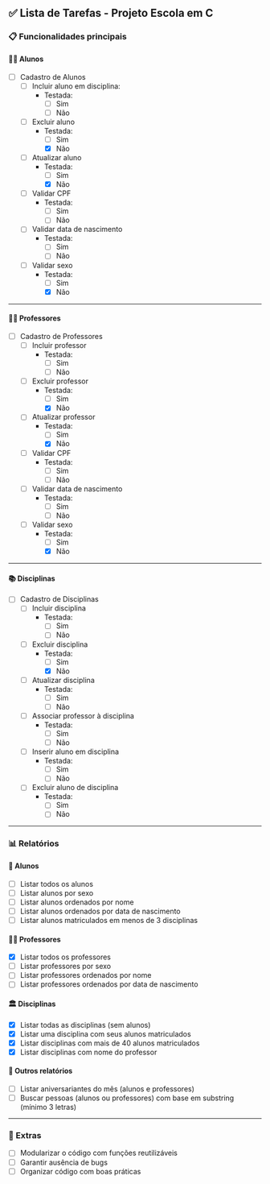 ## ✅ Lista de Tarefas - Projeto Escola em C

### 📋 Funcionalidades principais

#### 👨‍🎓 Alunos
- [ ] Cadastro de Alunos
  - [ ] Incluir aluno em disciplina:
    - Testada:
      - [ ] Sim
      - [ ] Não
  - [ ] Excluir aluno
    - Testada:
      - [ ] Sim
      - [x] Não
  - [ ] Atualizar aluno
    - Testada:
      - [ ] Sim
      - [x] Não
  - [ ] Validar CPF
    - Testada:
      - [ ] Sim
      - [ ] Não
  - [ ] Validar data de nascimento
    - Testada:
      - [ ] Sim
      - [ ] Não
  - [ ] Validar sexo
    - Testada:
      - [ ] Sim
      - [x] Não

---
#### 👨‍🏫 Professores
- [ ] Cadastro de Professores
  - [ ] Incluir professor
    - Testada:
      - [ ] Sim
      - [ ] Não
  - [ ] Excluir professor
    - Testada:
      - [ ] Sim
      - [x] Não
  - [ ] Atualizar professor
    - Testada:
      - [ ] Sim
      - [x] Não
  - [ ] Validar CPF
    - Testada:
      - [ ] Sim
      - [ ] Não
  - [ ] Validar data de nascimento
    - Testada:
      - [ ] Sim
      - [ ] Não
  - [ ] Validar sexo
    - Testada:
      - [ ] Sim
      - [x] Não

--- 
#### 📚 Disciplinas
- [ ] Cadastro de Disciplinas
  - [ ] Incluir disciplina
    - Testada:
      - [ ] Sim
      - [ ] Não
  - [ ] Excluir disciplina
    - Testada:
      - [ ] Sim
      - [x] Não
  - [ ] Atualizar disciplina
    - Testada:
      - [ ] Sim
      - [ ] Não
  - [ ] Associar professor à disciplina
    - Testada:
      - [ ] Sim
      - [ ] Não
  - [ ] Inserir aluno em disciplina
    - Testada:
      - [ ] Sim
      - [ ] Não
  - [ ] Excluir aluno de disciplina
    - Testada:
      - [ ] Sim
      - [ ] Não

---

### 📊 Relatórios

#### 📑 Alunos
- [ ] Listar todos os alunos
- [ ] Listar alunos por sexo
- [ ] Listar alunos ordenados por nome
- [ ] Listar alunos ordenados por data de nascimento
- [ ] Listar alunos matriculados em menos de 3 disciplinas

#### 🧑‍🏫 Professores
- [x] Listar todos os professores
- [ ] Listar professores por sexo
- [ ] Listar professores ordenados por nome
- [ ] Listar professores ordenados por data de nascimento

#### 🏛️ Disciplinas
- [x] Listar todas as disciplinas (sem alunos)
- [x] Listar uma disciplina com seus alunos matriculados
- [x] Listar disciplinas com mais de 40 alunos matriculados
- [x] Listar disciplinas com nome do professor

#### 🎉 Outros relatórios
- [ ] Listar aniversariantes do mês (alunos e professores)
- [ ] Buscar pessoas (alunos ou professores) com base em substring (mínimo 3 letras)

---

### 🧪 Extras
- [ ] Modularizar o código com funções reutilizáveis
- [ ] Garantir ausência de bugs
- [ ] Organizar código com boas práticas
